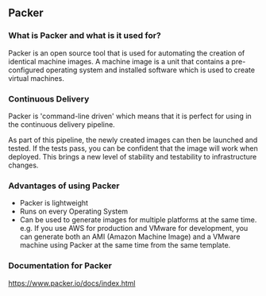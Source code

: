 ## Packer

### What is Packer and what is it used for?
Packer is an open source tool that is used for automating the creation of identical machine images. A machine image is a unit that contains a pre-configured operating system and installed software which is used to create virtual machines.


### Continuous Delivery
Packer is 'command-line driven' which means that it is perfect for using in the continuous delivery pipeline.

As part of this pipeline, the newly created images can then be launched and tested. If the tests pass, you can be confident that the image will work when deployed. This brings a new level of stability and testability to infrastructure changes.


### Advantages of using Packer

- Packer is lightweight
- Runs on every Operating System
- Can be used to generate images for multiple platforms at the same time. e.g. If you use AWS for production and VMware for development, you can generate both an AMI (Amazon Machine Image) and a VMware machine using Packer at the same time from the same template.

### Documentation for Packer

https://www.packer.io/docs/index.html
